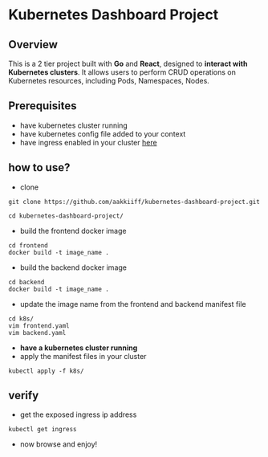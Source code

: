 
# Kubernetes Dashboard Project

  

## Overview

  

This is a 2 tier project built with **Go** and **React**, designed to **interact with Kubernetes clusters**. It allows users to perform CRUD operations on Kubernetes resources, including Pods, Namespaces, Nodes.
## Prerequisites
- have kubernetes cluster running
- have kubernetes config file added to your context
- have ingress enabled in your cluster [here](https://github.com/kubernetes/ingress-nginx/tree/main/charts/ingress-nginx)
## how to use?
- clone
```
git clone https://github.com/aakkiiff/kubernetes-dashboard-project.git

cd kubernetes-dashboard-project/
```

- build the frontend  docker image
```
cd frontend
docker build -t image_name .
```

- build the backend  docker image
```
cd backend
docker build -t image_name .
```

- update the image name from the frontend and backend manifest file
```
cd k8s/
vim frontend.yaml 
vim backend.yaml 
```
- **have a kubernetes cluster running**
- apply the manifest files in your cluster
```
kubectl apply -f k8s/
```
## verify
- get the exposed ingress ip address
```
kubectl get ingress
```
- now browse and enjoy!